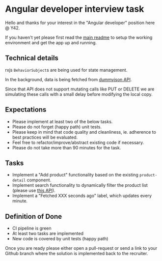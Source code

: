 # Angular developer interview task

Hello and thanks for your interest in the "Angular developer" position here @ Y42.

If you haven't yet please first read the [main readme](README.md) to setup the working environment and get the app up and running.

## Technical details

rxjs `BehaviorSubject`s are being used for state management.

In the background, data is being fetched from [dummyjson API](https://dummyjson.com/docs/products).

Since that API does not support mutating calls like PUT or DELETE we are simulating these calls with a small delay before modifying the local copy.

## Expectations

- Please implement at least two of the below tasks.
- Please do not forget (happy path) unit tests.
- Please keep in mind that code quality and cleanliness, ie. adherence to best practices will be evaluated.
- Feel free to refactor/improve/abstract existing code if necessary.
- Please do not take more than 90 minutes for the task.

## Tasks

- Implement a "Add product" functionality based on the existing `product-detail` component.
- Implement search functionality to dynamically filter the product list (please use [this API](https://dummyjson.com/docs/products#search)).
- Implement a "Fetched XXX seconds ago" label, which updates every minute.

## Definition of Done

- CI pipeline is green
- At least two tasks are implemented
- New code is covered by unit tests (happy path)

Once you are ready please either open a pull-request or send a link to your Github branch where the solution is implemented back to the recruiter.
